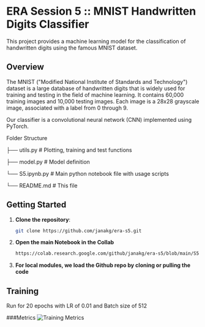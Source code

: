 # ERA Session 5 :: MNIST Handwritten Digits Classifier

This project provides a machine learning model for the classification of handwritten digits using the famous MNIST dataset.

## Overview

The MNIST ("Modified National Institute of Standards and Technology") dataset is a large database of handwritten digits that is widely used for training and testing in the field of machine learning. It contains 60,000 training images and 10,000 testing images. Each image is a 28x28 grayscale image, associated with a label from 0 through 9.

Our classifier is a convolutional neural network (CNN) implemented using PyTorch.

Folder Structure

├── utils.py # Plotting, training and test functions

├── model.py # Model definition

└── S5.ipynb.py # Main python notebook file with usage scripts

└── README.md # This file

## Getting Started

1. **Clone the repository**:

   ```bash
   git clone https://github.com/janakg/era-s5.git

2. **Open the main Notebook in the Collab**

    ```bash
    https://colab.research.google.com/github/janakg/era-s5/blob/main/S5.ipynb

3. **For local modules, we load the Github repo by cloning or pulling the code**


## Training
Run for 20 epochs with LR of 0.01 and Batch size of 512

###Metrics
![Training Metrics](image.png)
